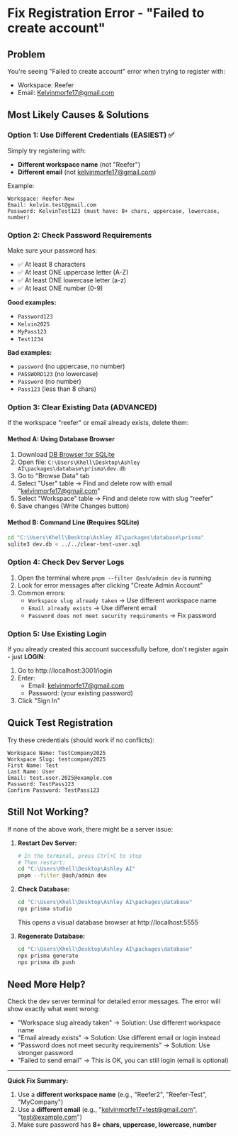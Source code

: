# Fix Registration Error - "Failed to create account"

## Problem
You're seeing "Failed to create account" error when trying to register with:
- Workspace: Reefer
- Email: Kelvinmorfe17@gmail.com

## Most Likely Causes & Solutions

### Option 1: Use Different Credentials (EASIEST) ✅
Simply try registering with:
- **Different workspace name** (not "Reefer")
- **Different email** (not kelvinmorfe17@gmail.com)

Example:
```
Workspace: Reefer-New
Email: kelvin.test@gmail.com
Password: KelvinTest123 (must have: 8+ chars, uppercase, lowercase, number)
```

### Option 2: Check Password Requirements
Make sure your password has:
- ✅ At least 8 characters
- ✅ At least ONE uppercase letter (A-Z)
- ✅ At least ONE lowercase letter (a-z)
- ✅ At least ONE number (0-9)

**Good examples:**
- `Password123`
- `Kelvin2025`
- `MyPass123`
- `Test1234`

**Bad examples:**
- `password` (no uppercase, no number)
- `PASSWORD123` (no lowercase)
- `Password` (no number)
- `Pass123` (less than 8 chars)

### Option 3: Clear Existing Data (ADVANCED)

If the workspace "reefer" or email already exists, delete them:

#### Method A: Using Database Browser
1. Download [DB Browser for SQLite](https://sqlitebrowser.org/)
2. Open file: `C:\Users\Khell\Desktop\Ashley AI\packages\database\prisma\dev.db`
3. Go to "Browse Data" tab
4. Select "User" table → Find and delete row with email "kelvinmorfe17@gmail.com"
5. Select "Workspace" table → Find and delete row with slug "reefer"
6. Save changes (Write Changes button)

#### Method B: Command Line (Requires SQLite)
```bash
cd "C:\Users\Khell\Desktop\Ashley AI\packages\database\prisma"
sqlite3 dev.db < ../../clear-test-user.sql
```

### Option 4: Check Dev Server Logs

1. Open the terminal where `pnpm --filter @ash/admin dev` is running
2. Look for error messages after clicking "Create Admin Account"
3. Common errors:
   - `Workspace slug already taken` → Use different workspace name
   - `Email already exists` → Use different email
   - `Password does not meet security requirements` → Fix password

### Option 5: Use Existing Login

If you already created this account successfully before, don't register again - just **LOGIN**:

1. Go to http://localhost:3001/login
2. Enter:
   - Email: kelvinmorfe17@gmail.com
   - Password: (your existing password)
3. Click "Sign In"

## Quick Test Registration

Try these credentials (should work if no conflicts):

```
Workspace Name: TestCompany2025
Workspace Slug: testcompany2025
First Name: Test
Last Name: User
Email: test.user.2025@example.com
Password: TestPass123
Confirm Password: TestPass123
```

## Still Not Working?

If none of the above work, there might be a server issue:

1. **Restart Dev Server:**
   ```bash
   # In the terminal, press Ctrl+C to stop
   # Then restart:
   cd "C:\Users\Khell\Desktop\Ashley AI"
   pnpm --filter @ash/admin dev
   ```

2. **Check Database:**
   ```bash
   cd "C:\Users\Khell\Desktop\Ashley AI\packages\database"
   npx prisma studio
   ```
   This opens a visual database browser at http://localhost:5555

3. **Regenerate Database:**
   ```bash
   cd "C:\Users\Khell\Desktop\Ashley AI\packages\database"
   npx prisma generate
   npx prisma db push
   ```

## Need More Help?

Check the dev server terminal for detailed error messages. The error will show exactly what went wrong:
- "Workspace slug already taken" → Solution: Use different workspace name
- "Email already exists" → Solution: Use different email or login instead
- "Password does not meet security requirements" → Solution: Use stronger password
- "Failed to send email" → This is OK, you can still login (email is optional)

---

**Quick Fix Summary:**
1. Use a **different workspace name** (e.g., "Reefer2", "Reefer-Test", "MyCompany")
2. Use a **different email** (e.g., "kelvinmorfe17+test@gmail.com", "test@example.com")
3. Make sure password has **8+ chars, uppercase, lowercase, number**
